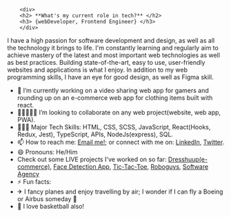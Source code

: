 ###  
        <div>
        <h2> **What's my current role in tech?** </h2>
        <h3> {webDeveloper, Frontend Engineer} </h3>
        </div>

I have a high passion for software development and design, as well as all the technology it brings to life.
I'm constantly learning and regularly aim to achieve mastery of the latest and most important web technologies as well as best practices. Building state-of-the-art, easy to use, user-friendly websites and applications is what I enjoy.
In addition to my web programming skills, I have an eye for good design, as well as Figma skill.

- 🔭 I’m currently working on a video sharing web app for gamers and rounding up on an e-commerce web app for clothing items built with react.
- 👩🏻‍🤝‍🧑🏾 I’m looking to collaborate on any web project(website, web app, PWA).
- 🤹🏾‍♀️ Major Tech Skills: HTML, CSS, SCSS, JavaScript, React(Hooks, Redux, Jest), TypeScript, APIs, NodeJs(express), SQL.
- 📫 How to reach me: [Email me!](mailto:chisombiri@gmail.com); or connect with me on: [LinkedIn][1], [Twitter][2].
- 😄 Pronouns: He/Him
- Check out some LIVE projects I've worked on so far: [Dresshuup(e-commerce)](https://dresshuup.netlify.app/), [Face Detection App](https://smarrt-brain.herokuapp.com/), [Tic-Tac-Toe](https://chisombiri-genius-crew.netlify.app/), [Roboguys](https://chisombiri.github.io/robofriends/), [Software Agency](https://chisombiri.github.io/Software_Agency/)
- ⚡ Fun facts: 
- ✈  I fancy planes and enjoy travelling by air; I wonder if I can fly a Boeing or Airbus someday 🤔
- 🏀 I love basketball also! 


[1]: https://www.linkedin.com/in/chisombiri-nlewedim-81570596/ "LinkedIn"
[2]: https://twitter.com/chisombiri_n "Twitter"
